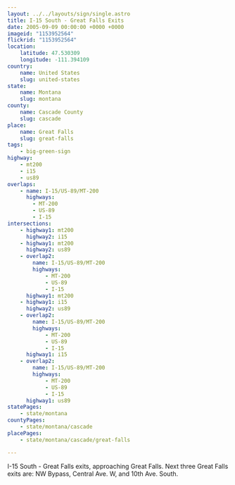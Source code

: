 ```yaml
---
layout: ../../layouts/sign/single.astro
title: I-15 South - Great Falls Exits
date: 2005-09-09 00:00:00 +0000 +0000
imageid: "1153952564"
flickrid: "1153952564"
location:
    latitude: 47.530309
    longitude: -111.394109
country:
    name: United States
    slug: united-states
state:
    name: Montana
    slug: montana
county:
    name: Cascade County
    slug: cascade
place:
    name: Great Falls
    slug: great-falls
tags:
    - big-green-sign
highway:
    - mt200
    - i15
    - us89
overlaps:
    - name: I-15/US-89/MT-200
      highways:
        - MT-200
        - US-89
        - I-15
intersections:
    - highway1: mt200
      highway2: i15
    - highway1: mt200
      highway2: us89
    - overlap2:
        name: I-15/US-89/MT-200
        highways:
            - MT-200
            - US-89
            - I-15
      highway1: mt200
    - highway1: i15
      highway2: us89
    - overlap2:
        name: I-15/US-89/MT-200
        highways:
            - MT-200
            - US-89
            - I-15
      highway1: i15
    - overlap2:
        name: I-15/US-89/MT-200
        highways:
            - MT-200
            - US-89
            - I-15
      highway1: us89
statePages:
    - state/montana
countyPages:
    - state/montana/cascade
placePages:
    - state/montana/cascade/great-falls

---
```

I-15 South - Great Falls exits, approaching Great Falls.  Next three Great Falls exits are: NW Bypass, Central Ave. W, and 10th Ave. South.